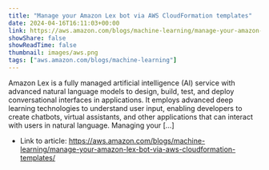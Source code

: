 ```yaml
---
title: "Manage your Amazon Lex bot via AWS CloudFormation templates"
date: 2024-04-16T16:11:03+00:00
link: https://aws.amazon.com/blogs/machine-learning/manage-your-amazon-lex-bot-via-aws-cloudformation-templates/
showShare: false
showReadTime: false
thumbnail: images/aws.png
tags: ["aws.amazon.com/blogs/machine-learning"]
---
```

Amazon Lex is a fully managed artificial intelligence (AI) service with advanced natural language models to design, build, test, and deploy conversational interfaces in applications. It employs advanced deep learning technologies to understand user input, enabling developers to create chatbots, virtual assistants, and other applications that can interact with users in natural language. Managing your […]

- Link to article: https://aws.amazon.com/blogs/machine-learning/manage-your-amazon-lex-bot-via-aws-cloudformation-templates/